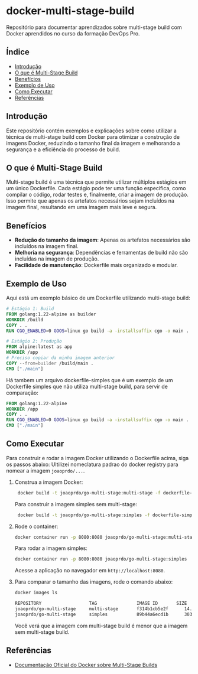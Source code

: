# docker-multi-stage-build

Repositório para documentar aprendizados sobre multi-stage build com Docker aprendidos no curso da formação DevOps Pro.

## Índice

- [Introdução](#introdução)
- [O que é Multi-Stage Build](#o-que-é-multi-stage-build)
- [Benefícios](#benefícios)
- [Exemplo de Uso](#exemplo-de-uso)
- [Como Executar](#como-executar)
- [Referências](#referências)

## Introdução

Este repositório contém exemplos e explicações sobre como utilizar a técnica de multi-stage build com Docker para otimizar a construção de imagens Docker, reduzindo o tamanho final da imagem e melhorando a segurança e a eficiência do processo de build.

## O que é Multi-Stage Build

Multi-stage build é uma técnica que permite utilizar múltiplos estágios em um único Dockerfile. Cada estágio pode ter uma função específica, como compilar o código, rodar testes e, finalmente, criar a imagem de produção. Isso permite que apenas os artefatos necessários sejam incluídos na imagem final, resultando em uma imagem mais leve e segura.

## Benefícios

- **Redução do tamanho da imagem**: Apenas os artefatos necessários são incluídos na imagem final.
- **Melhoria na segurança**: Dependências e ferramentas de build não são incluídas na imagem de produção.
- **Facilidade de manutenção**: Dockerfile mais organizado e modular.

## Exemplo de Uso

Aqui está um exemplo básico de um Dockerfile utilizando multi-stage build:

```dockerfile
# Estágio 1: Build
FROM golang:1.22-alpine as builder
WORKDIR /build
COPY . .
RUN CGO_ENABLED=0 GOOS=linux go build -a -installsuffix cgo -o main .

# Estágio 2: Produção
FROM alpine:latest as app
WORKDIR /app
# Preciso copiar da minha imagem anterior
COPY --from=builder /build/main .
CMD ["./main"]
```

Há tambem um arquivo dockerfile-simples que é um exemplo de um Dockerfile simples que não utiliza multi-stage build, para servir de comparação:

```dockerfile
FROM golang:1.22-alpine 
WORKDIR /app
COPY . .
RUN CGO_ENABLED=0 GOOS=linux go build -a -installsuffix cgo -o main .
CMD ["./main"]
```


## Como Executar

Para construir e rodar a imagem Docker utilizando o Dockerfile acima, siga os passos abaixo:
Ultilizei nomeclatura padrao do docker registry para nomear a imagem `joaoprdo/...`.
1. Construa a imagem Docker:
    ```sh
     docker build -t joaoprdo/go-multi-stage:multi-stage -f dockerfile-multistage .
    ```
    Para construir a imagem simples sem multi-stage:
    
    ```sh
     docker build -t joaoprdo/go-multi-stage:simples -f dockerfile-simples .
    ```

2. Rode o container:
    ```sh
    docker container run -p 8080:8080 joaoprdo/go-multi-stage:multi-stage
    ```
   
    Para rodar a imagem simples:
    
    ```sh
    docker container run -p 8080:8080 joaoprdo/go-multi-stage:simples
    ```
    Acesse a aplicação no navegador em `http://localhost:8080`.

3. Para comparar o tamanho das imagens, rode o comando abaixo:
    ```sh
    docker images ls
    ```
    ```sh
    REPOSITORY                  TAG               IMAGE ID       SIZE
    joaoprdo/go-multi-stage     multi-stage       f314b1cb5e2f      14.8MB
    joaoprdo/go-multi-stage     simples           89b44a6ecd1b      303MB
    ```
    Você verá que a imagem com multi-stage build é menor que a imagem sem multi-stage build.

## Referências

- [Documentação Oficial do Docker sobre Multi-Stage Builds](https://docs.docker.com/develop/develop-images/multistage-build/)
